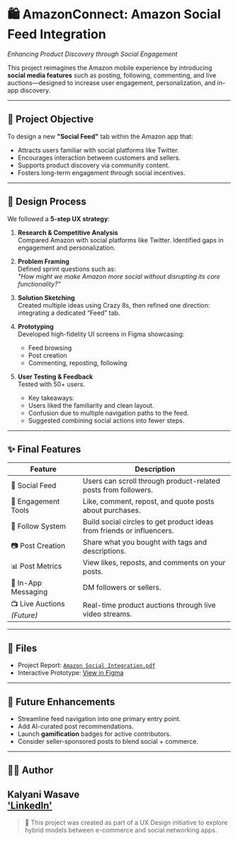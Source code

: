 # 🛍️ AmazonConnect: Amazon Social Feed Integration  
*Enhancing Product Discovery through Social Engagement*

This project reimagines the Amazon mobile experience by introducing **social media features** such as posting, following, commenting, and live auctions—designed to increase user engagement, personalization, and in-app discovery.

---

## 🎯 Project Objective

To design a new **"Social Feed"** tab within the Amazon app that:

- Attracts users familiar with social platforms like Twitter.
- Encourages interaction between customers and sellers.
- Supports product discovery via community content.
- Fosters long-term engagement through social incentives.

---

## 🧠 Design Process

We followed a **5-step UX strategy**:

1. **Research & Competitive Analysis**  
   Compared Amazon with social platforms like Twitter. Identified gaps in engagement and personalization.

2. **Problem Framing**  
   Defined sprint questions such as:  
   *"How might we make Amazon more social without disrupting its core functionality?"*

3. **Solution Sketching**  
   Created multiple ideas using Crazy 8s, then refined one direction: integrating a dedicated “Feed” tab.

4. **Prototyping**  
   Developed high-fidelity UI screens in Figma showcasing:
   - Feed browsing
   - Post creation
   - Commenting, reposting, following

5. **User Testing & Feedback**  
   Tested with 50+ users. 
   - Key takeaways:
   - Users liked the familiarity and clean layout.
   - Confusion due to multiple navigation paths to the feed.
   - Suggested combining social actions into fewer steps.

---

## ✨ Final Features

| Feature            | Description |
|--------------------|-------------|
| 🔄 Social Feed     | Users can scroll through product-related posts from followers. |
| 💬 Engagement Tools | Like, comment, repost, and quote posts about purchases. |
| 👥 Follow System   | Build social circles to get product ideas from friends or influencers. |
| 📷 Post Creation   | Share what you bought with tags and descriptions. |
| 📊 Post Metrics    | View likes, reposts, and comments on your posts. |
| 💬 In-App Messaging | DM followers or sellers. |
| 📺 Live Auctions *(Future)* | Real-time product auctions through live video streams. |

---

## 📁 Files

- Project Report: [`Amazon Social Integration.pdf`](./Amazon%20Social%20Integration.pdf)  
- Interactive Prototype: [View in Figma](https://www.figma.com/proto/AAqCuTLuEmov6176kfBVW3/Kalyani_Wasave_Fall2024?node-id=1232-1736&t=wRDi2OFU0NKANgyW-0&scaling=scale-down&content-scaling=fixed&page-id=1167%3A5671&starting-point-node-id=1232%3A1736)

---

## 🔮 Future Enhancements

- Streamline feed navigation into one primary entry point.
- Add AI-curated post recommendations.
- Launch **gamification** badges for active contributors.
- Consider seller-sponsored posts to blend social + commerce.

---

## 👩‍💻 Author

**Kalyani Wasave**  
['LinkedIn'](https://www.linkedin.com/in/kalyani-wasave-09789a76)
---

> 🧪 This project was created as part of a UX Design initiative to explore hybrid models between e-commerce and social networking apps.